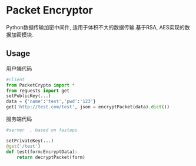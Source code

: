 # Packet Encryptor
Python数据传输加密中间件, 适用于体积不大的数据传输.基于RSA, AES实现的数据加密模块.

## Usage
用户端代码
```python
#client
from PacketCrypto import *
from requests import get
setPublicKey(...)
data = {'name':'test','pwd':'123'}
get('http://test.com/test', json = encryptPacket(data).dict())
```

服务端代码
```python
#server  , based on fastapi

setPrivateKey(...)
@get('/test')
def test(form:EncryptData):
    return decryptPacket(form)
```
